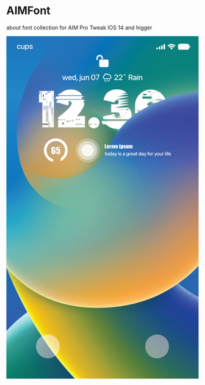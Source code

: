 # AIMFont
about font collection for AIM Pro Tweak IOS 14 and higger

![alt text](
https://github.com/cupecups/AIMFont/blob/2399753215f7afe7f2cec53be60e991b8fef7cf2/screenshoot/Untitled-5-19.png)
